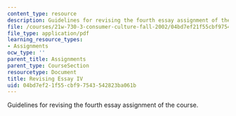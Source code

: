 ```yaml
---
content_type: resource
description: Guidelines for revising the fourth essay assignment of the course.
file: /courses/21w-730-3-consumer-culture-fall-2002/04bd7ef21f55cbf97543542823ba061b_revising_essay_4.pdf
file_type: application/pdf
learning_resource_types:
- Assignments
ocw_type: ''
parent_title: Assignments
parent_type: CourseSection
resourcetype: Document
title: Revising Essay IV
uid: 04bd7ef2-1f55-cbf9-7543-542823ba061b
---
```

Guidelines for revising the fourth essay assignment of the course.

